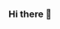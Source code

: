 ### Hi there 👋

<!--
**surajsrv11/surajsrv11** is a ✨ _special_ ✨ repository because its `README.md` (this file) appears on your GitHub profile.
# Introduction

### This is Suraj Vishwakarma 

*Learning and helping other people to understand technology👨‍💻*

## I am a programmer, Graphic Designer, Animator and an IT student.


### My intro 
- 🔭 I’m aplha head of Student Developer Club.
- ⚛️ I’m currently learning react.
- 📝 I love to write blog post on technology as well as general topic.
- ⚡ Fun fact: I love old hindi songs...


### 👨‍💻 Dev Blog Post
You can read me on dev.to. Here are some of my blog from dev.to.

- [Why most developers prefer the dark theme IDE?](https://dev.to/surajsrv11/why-most-developers-prefer-the-dark-theme-ide-1ml7)
- [5 Google Chrome Extensions for Every Designer](https://dev.to/surajsrv11/5-google-chrome-extension-for-every-designer-8hd)
- [5 Netflix Documentaries For Every Designer](https://dev.to/surajsrv11/5-netflix-documentaries-for-every-designer-3a4g)
- [Read more blog on dev.to ....](https://dev.to/surajsrv11)
